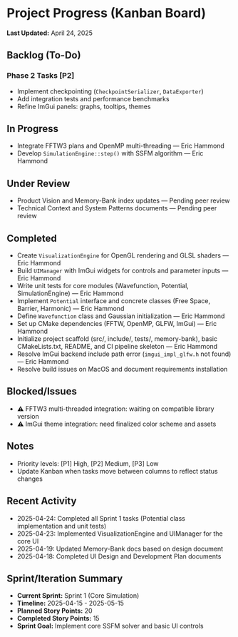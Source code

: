 # Project Progress (Kanban Board)

**Last Updated:** April 24, 2025

## Backlog (To-Do)

### Phase 2 Tasks [P2]
- Implement checkpointing (`CheckpointSerializer`, `DataExporter`)
- Add integration tests and performance benchmarks
- Refine ImGui panels: graphs, tooltips, themes

## In Progress
- Integrate FFTW3 plans and OpenMP multi-threading — Eric Hammond
- Develop `SimulationEngine::step()` with SSFM algorithm — Eric Hammond

## Under Review
- Product Vision and Memory-Bank index updates — Pending peer review
- Technical Context and System Patterns documents — Pending peer review

## Completed
- Create `VisualizationEngine` for OpenGL rendering and GLSL shaders — Eric Hammond
- Build `UIManager` with ImGui widgets for controls and parameter inputs — Eric Hammond
- Write unit tests for core modules (Wavefunction, Potential, SimulationEngine) — Eric Hammond
- Implement `Potential` interface and concrete classes (Free Space, Barrier, Harmonic) — Eric Hammond
- Define `Wavefunction` class and Gaussian initialization — Eric Hammond
- Set up CMake dependencies (FFTW, OpenMP, GLFW, ImGui) — Eric Hammond
- Initialize project scaffold (src/, include/, tests/, memory-bank), basic CMakeLists.txt, README, and CI pipeline skeleton — Eric Hammond
- Resolve ImGui backend include path error (`imgui_impl_glfw.h` not found) — Eric Hammond
- Resolve build issues on MacOS and document requirements installation

## Blocked/Issues
- ⚠️ FFTW3 multi-threaded integration: waiting on compatible library version
- ⚠️ ImGui theme integration: need finalized color scheme and assets

## Notes
- Priority levels: [P1] High, [P2] Medium, [P3] Low
- Update Kanban when tasks move between columns to reflect status changes

## Recent Activity
- 2025-04-24: Completed all Sprint 1 tasks (Potential class implementation and unit tests)
- 2025-04-23: Implemented VisualizationEngine and UIManager for the core UI
- 2025-04-19: Updated Memory-Bank docs based on design document
- 2025-04-18: Completed UI Design and Development Plan documents

## Sprint/Iteration Summary
- **Current Sprint:** Sprint 1 (Core Simulation)
- **Timeline:** 2025-04-15 - 2025-05-15
- **Planned Story Points:** 20
- **Completed Story Points:** 15
- **Sprint Goal:** Implement core SSFM solver and basic UI controls